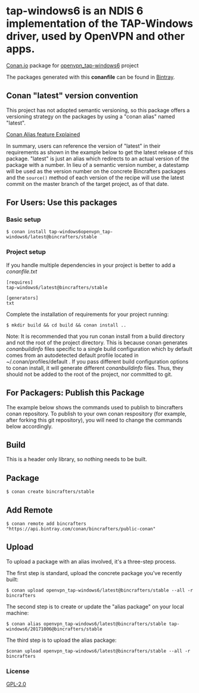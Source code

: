 # tap-windows6 is an NDIS 6 implementation of the TAP-Windows driver, used by OpenVPN and other apps.

[Conan.io](https://conan.io) package for [openvpn_tap-windows6](https://github.com/OpenVPN/tap-windows6) project

The packages generated with this **conanfile** can be found in [Bintray](https://bintray.com/bincrafters/public-conan/openvpn_tap-windows6%3Abincrafters).

## Conan "latest" version convention

This project has not adopted semantic versioning, so this package offers a versioning strategy on the packages by using a "conan alias" named "latest". 

[Conan Alias feature Explained](http://conanio.readthedocs.io/en/latest/reference/commands/alias.html?highlight=conan%20alias)

In summary, users can reference the version of "latest" in their requirements as shown in the example below to get the latest release of this package.  "latest" is just an alias which redirects to an actual version of the package with a number. In lieu of a semantic version number, a datestamp will be used as the version number on the concrete Bincrafters packages and the `source()` method of each version of the recipe will use the latest commit on the master branch of the target project, as of that date. 

## For Users: Use this packages

### Basic setup

    $ conan install tap-windows6openvpn_tap-windows6/latest@bincrafters/stable

### Project setup

If you handle multiple dependencies in your project is better to add a *conanfile.txt*

    [requires]
    tap-windows6/latest@bincrafters/stable

    [generators]
    txt

Complete the installation of requirements for your project running:

    $ mkdir build && cd build && conan install ..
	
Note: It is recommended that you run conan install from a build directory and not the root of the project directory.  This is because conan generates *conanbuildinfo* files specific to a single build configuration which by default comes from an autodetected default profile located in ~/.conan/profiles/default .  If you pass different build configuration options to conan install, it will generate different *conanbuildinfo* files.  Thus, they should not be added to the root of the project, nor committed to git. 

## For Packagers: Publish this Package

The example below shows the commands used to publish to bincrafters conan repository. To publish to your own conan respository (for example, after forking this git repository), you will need to change the commands below accordingly. 

## Build  

This is a header only library, so nothing needs to be built.

## Package 

    $ conan create bincrafters/stable
	
## Add Remote

	$ conan remote add bincrafters "https://api.bintray.com/conan/bincrafters/public-conan"

## Upload
	
To upload a package with an alias involved, it's a three-step process. 

The first step is standard, upload the concrete package you've recently built:

    $ conan upload openvpn_tap-windows6/latest@bincrafters/stable --all -r bincrafters

The second step is to create or update the "alias package" on your local machine:

	$ conan alias openvpn_tap-windows6/latest@bincrafters/stable tap-windows6/20171006@bincrafters/stable

The third step is to upload the alias package:

	$conan upload openvpn_tap-windows6/latest@bincrafters/stable --all -r bincrafters
	
	
### License
[GPL-2.0](https://github.com/OpenVPN/tap-windows6/blob/master/COPYING)